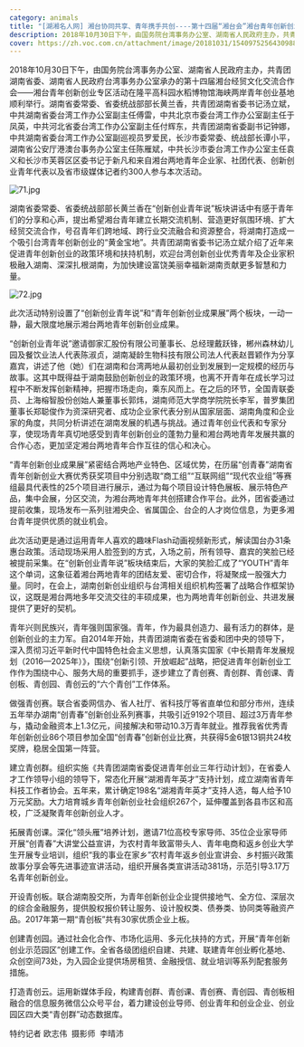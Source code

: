 ```yaml
---
category: animals
title: "[湖湘名人网] 湘台协同共享、青年携手共创----第十四届“湘台会”湘台青年创新创业专区活动在隆平水稻博物馆举行"
description: 2018年10月30日下午，由国务院台湾事务办公室、湖南省人民政府主办，共青团湖南省委、湖南省人民政府台湾事务办公室承办的第十四届湘台经贸文化交流合作会——湘台青年创新创业专区活动在隆平高科园水稻博物馆海峡两岸青年创业基地顺利举行。湖南省委常委、省委统战部部长黄兰香，共青团湖南省委书记汤立斌，中共湖南省委台湾工作办公室副主任傅雷，中共北京市委台湾工作办公室副主任于凤英，中共河北省委台湾工作办公室副主任付辉东，共青团湖南省委副书记钟娜，中共湖南省委台湾工作办公室副巡视员罗爱民，长沙市委常委、统战部长谭小平，湖南省公安厅港澳台事务办公室主任陈雁斌，中共长沙市委台湾工作办公室主任袁义和长沙市芙蓉区区委书记于新凡和来自湘台两地青年企业家、社团代表、创新创业青年代表以及省市级媒体记者约300人参与本次活动。
cover: https://zh.voc.com.cn/attachment/image/20181031/1540975256430988.jpg
---
```

<!--StartFragment-->

2018年10月30日下午，由国务院台湾事务办公室、湖南省人民政府主办，共青团湖南省委、湖南省人民政府台湾事务办公室承办的第十四届湘台经贸文化交流合作会——湘台青年创新创业专区活动在隆平高科园水稻博物馆海峡两岸青年创业基地顺利举行。湖南省委常委、省委统战部部长黄兰香，共青团湖南省委书记汤立斌，中共湖南省委台湾工作办公室副主任傅雷，中共北京市委台湾工作办公室副主任于凤英，中共河北省委台湾工作办公室副主任付辉东，共青团湖南省委副书记钟娜，中共湖南省委台湾工作办公室副巡视员罗爱民，长沙市委常委、统战部长谭小平，湖南省公安厅港澳台事务办公室主任陈雁斌，中共长沙市委台湾工作办公室主任袁义和长沙市芙蓉区区委书记于新凡和来自湘台两地青年企业家、社团代表、创新创业青年代表以及省市级媒体记者约300人参与本次活动。

![71.jpg](https://zh.voc.com.cn/attachment/image/20181031/1540975289774344.jpg "1540975289774344.jpg")

湖南省委常委、省委统战部部长黄兰香在“创新创业青年说”板块讲话中有感于青年们的分享和心声，提出希望湘台青年建立长期交流机制、营造更好氛围环境、扩大经贸交流合作，号召青年们跨地域、跨行业交流融合和资源整合，将湖南打造成一个吸引台湾青年创新创业的“黄金宝地”。共青团湖南省委书记汤立斌介绍了近年来促进青年创新创业的政策环境和扶持机制，欢迎台湾创新创业优秀青年及企业家积极融入湖南、深深扎根湖南，为加快建设富饶美丽幸福新湖南贡献更多智慧和力量。

![72.jpg](https://zh.voc.com.cn/attachment/image/20181031/1540975350293387.jpg "1540975350293387.jpg")

此次活动特别设置了“创新创业青年说”和“青年创新创业成果展”两个板块，一动一静，最大限度地展示湘台两地青年创新创业成果。

“创新创业青年说”邀请御家汇股份有限公司董事长、总经理戴跃锋，郴州森林幼儿园及餐饮业法人代表陈淑贞，湖南凝龄生物科技有限公司法人代表赵晋颖作为分享嘉宾，讲述了他（她）们在湖南和台湾两地从最初创业到发展到一定规模的经历与故事。这其中既得益于湖南鼓励创新创业的政策环境，也离不开青年在成长学习过程中不断发挥创新精神，把握市场走向，乘东风而上。在之后的环节，全国青联委员、上海榕智股份创始人兼董事长郭炜，湖南师范大学商学院院长李军，普罗集团董事长郑聪俊作为资深研究者、成功企业家代表分别从国家层面、湖南角度和企业家的角度，共同分析讲述在湖南发展的机遇与挑战。通过青年创业代表和专家分享，使现场青年真切地感受到青年创新创业的蓬勃力量和湘台两地青年发展共赢的合作心态，更加坚定湘台两地青年合作互往的信心和决心。

“青年创新创业成果展”紧密结合两地产业特色、区域优势，在历届“创青春”湖南省青年创新创业大赛优秀获奖项目中分别选取“商工组”“互联网组”“现代农业组”等赛组最具代表性的25个项目进行展示，通过为每个项目设计特色展板、展示特色产品，集中会展，分区交流，为湘台两地青年共创搭建合作平台。此外，团省委通过提前收集，现场发布一系列驻湘央企、省属国企、台企的人才岗位信息，为更多湘台青年提供优质的就业机会。

此次活动更是通过运用青年人喜欢的趣味Flash动画视频新形式，解读国台办31条惠台政策。活动现场采用人脸签到的方式，入场之前，所有领导、嘉宾的笑脸已经被提前采集。在“创新创业青年说”板块结束后，大家的笑脸汇成了“YOUTH”青年这个单词，这象征着湘台两地青年的团结友爱、密切合作，将凝聚成一股强大力量。同时，在会上，湖南创新创业组织与台湾相关组织机构签署了战略合作框架协议，这既是湘台两地多年交流交往的丰硕成果，也为两地青年创新创业、共进发展提供了更好的契机。

青年兴则民族兴，青年强则国家强。青年，作为最具创造力、最有活力的群体，是创新创业的主力军。自2014年开始，共青团湖南省委在省委和团中央的领导下，深入贯彻习近平新时代中国特色社会主义思想，认真落实国家《中长期青年发展规划（2016—2025年）》，围绕“创新引领、开放崛起”战略，把促进青年创新创业工作作为围绕中心、服务大局的重要抓手，逐步建立了青创赛、青创群、青创课、青创板、青创园、青创云的“六个青创”工作体系。

做强青创赛。联合省委网信办、省人社厅、省科技厅等省直单位和部分市州，连续五年举办湖南“创青春”创新创业系列赛事，共吸引近9192个项目、超过3万青年参与，撬动金融资本上1.3亿元，间接解决和带动10.3万青年就业。推荐我省优秀青年创新创业86个项目参加全国“创青春”创新创业比赛，共获得5金6银13铜共24枚奖牌，稳居全国第一阵营。

建立青创群。组织实施《共青团湖南省委促进青年创业三年行动计划》，在省委人才工作领导小组的领导下，常态化开展“湖湘青年英才”支持计划，成立湖南省青年科技工作者协会。五年来，累计确定198名“湖湘青年英才”支持人选，每人给予10万元奖励。大力培育城乡青年创新创业社会组织267个，延伸覆盖到各县市区和高校，广泛凝聚青年创新创业人才。

拓展青创课。深化“领头雁”培养计划，邀请71位高校专家导师、35位企业家导师开展“创青春”大讲堂公益宣讲，为农村青年致富带头人、青年电商和返乡创业大学生开展专业培训，组织“我的事业在家乡”农村青年返乡创业宣讲会、乡村振兴政策故事分享会等先进事迹宣讲活动，组织开展各类宣讲活动381场，示范引导3.17万名青年创新创业。

开设青创板[](<>)。联合湖南股交所，为青年创新创业企业提供接地气、全方位、深层次的综合金融服务，提供股权报价转让服务、设计股权类、债券类、协同类等融资产品。2017年第一期“青创板”共有30家优质企业上板。

创建青创园。通过社会化合作、市场化运用、多元化扶持的方式，开展“青年创新创业示范园区”创建工作。全省各级团组织自建、共建、联建青年创业孵化基地、众创空间73处，为入园企业提供场房租赁、金融授信、就业培训等系列配套服务措施。

打造青创云。运用新媒体手段，构建青创群、青创课、青创赛、青创园、青创板相融合的信息服务微信公众号平台，着力建设创业导师、创业青年和创业企业、创业园区四大类“青创群”动态数据库。

特约记者 欧志伟  摄影师  李晴沛

<!--EndFragment-->